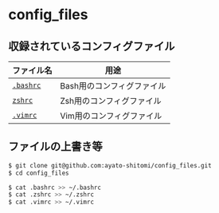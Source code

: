 # config_files

## 収録されているコンフィグファイル

|ファイル名|用途|
|---|---|
|[`.bashrc`](./.bashrc)|Bash用のコンフィグファイル|
|[`zshrc`](./.zshrc)|Zsh用のコンフィグファイル|
|[`.vimrc`](./vimrc)|Vim用のコンフィグファイル|

## ファイルの上書き等

```bash
$ git clone git@github.com:ayato-shitomi/config_files.git
$ cd config_files

$ cat .bashrc >> ~/.bashrc
$ cat .zshrc >> ~/.zshrc
$ cat .vimrc >> ~/.vimrc
```

